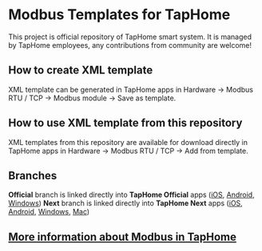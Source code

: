# Modbus Templates for TapHome

This project is official repository of TapHome smart system. It is managed by TapHome employees, any contributions from community are welcome!

## How to create XML template
XML template can be generated in TapHome apps in Hardware -> Modbus RTU / TCP -> Modbus module -> Save as template.

## How to use XML template from this repository
XML templates from this repository are available for download directly in TapHome apps in Hardware -> Modbus RTU / TCP -> Add from template.

## Branches
**Official** branch is linked directly into **TapHome Official** apps ([iOS](https://apps.apple.com/app/taphome-official-smart-home/id1081828287), [Android](https://play.google.com/store/apps/details?id=com.taphome.android.offline), [Windows](https://www.microsoft.com/en-us/p/taphome-official/9pccwvql3plf))
**Next** branch is linked directly into **TapHome Next** apps ([iOS](https://apps.apple.com/us/app/taphome-next-smart-home/id1354368928), [Android](https://play.google.com/store/apps/details?id=com.taphome.android.next), [Windows](https://www.microsoft.com/sk-sk/p/taphome-next/9nq4pg3h7nf6), [Mac](https://taphome.com/sk/support/1316618249))

## [More information about Modbus in TapHome](https://taphome.com/support/15597569)
